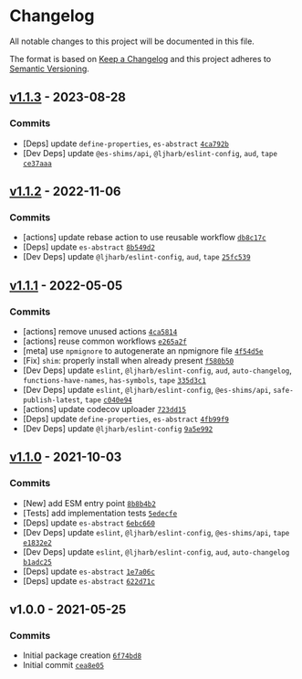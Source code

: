 # Changelog

All notable changes to this project will be documented in this file.

The format is based on [Keep a Changelog](https://keepachangelog.com/en/1.0.0/)
and this project adheres to [Semantic Versioning](https://semver.org/spec/v2.0.0.html).

## [v1.1.3](https://github.com/es-shims/Object.hasOwn/compare/v1.1.2...v1.1.3) - 2023-08-28

### Commits

- [Deps] update `define-properties`, `es-abstract` [`4ca792b`](https://github.com/es-shims/Object.hasOwn/commit/4ca792b9c984bed5718f0931b7684145ec5beb09)
- [Dev Deps] update `@es-shims/api`, `@ljharb/eslint-config`, `aud`, `tape` [`ce37aaa`](https://github.com/es-shims/Object.hasOwn/commit/ce37aaa42c7612db5e6a88af784f76b76d6fcd0e)

## [v1.1.2](https://github.com/es-shims/Object.hasOwn/compare/v1.1.1...v1.1.2) - 2022-11-06

### Commits

- [actions] update rebase action to use reusable workflow [`db8c17c`](https://github.com/es-shims/Object.hasOwn/commit/db8c17c46fc53ffa1ed402308949e27d4dc13ae6)
- [Deps] update `es-abstract` [`8b549d2`](https://github.com/es-shims/Object.hasOwn/commit/8b549d28e1589e923d73b42516e2fa8cbdb358cb)
- [Dev Deps] update `@ljharb/eslint-config`, `aud`, `tape` [`25fc539`](https://github.com/es-shims/Object.hasOwn/commit/25fc539d426a6f01ad0bb8bc3593919316b88c89)

## [v1.1.1](https://github.com/es-shims/Object.hasOwn/compare/v1.1.0...v1.1.1) - 2022-05-05

### Commits

- [actions] remove unused actions [`4ca5814`](https://github.com/es-shims/Object.hasOwn/commit/4ca5814dc12ce990058574b84eccfdbe71e36506)
- [actions] reuse common workflows [`e265a2f`](https://github.com/es-shims/Object.hasOwn/commit/e265a2f9c7a538acbe7d84f8d1373c9a22d0aaa7)
- [meta] use `npmignore` to autogenerate an npmignore file [`4f54d5e`](https://github.com/es-shims/Object.hasOwn/commit/4f54d5e68bdbf390715138f1f228c51adb7e2d1d)
- [Fix] `shim`: properly install when already present [`f580b50`](https://github.com/es-shims/Object.hasOwn/commit/f580b50b84aeced35eab728629cb0e2c3d734685)
- [Dev Deps] update `eslint`, `@ljharb/eslint-config`, `aud`, `auto-changelog`, `functions-have-names`, `has-symbols`, `tape` [`335d3c1`](https://github.com/es-shims/Object.hasOwn/commit/335d3c15429aa0936cdf8019d9ec7563cc362488)
- [Dev Deps] update `eslint`, `@ljharb/eslint-config`, `@es-shims/api`, `safe-publish-latest`, `tape` [`c040e94`](https://github.com/es-shims/Object.hasOwn/commit/c040e94ab5edce66787873d398c68c90c594e999)
- [actions] update codecov uploader [`723dd15`](https://github.com/es-shims/Object.hasOwn/commit/723dd15c7fb49fef5c76fe95f14c2a1b32d3967d)
- [Deps] update `define-properties`, `es-abstract` [`4fb99f9`](https://github.com/es-shims/Object.hasOwn/commit/4fb99f93fa493e134416fe8dfaaa8fd2db335ee6)
- [Dev Deps] update `@ljharb/eslint-config` [`9a5e992`](https://github.com/es-shims/Object.hasOwn/commit/9a5e9921328858e359e6835d29f3a4349496aea2)

## [v1.1.0](https://github.com/es-shims/Object.hasOwn/compare/v1.0.0...v1.1.0) - 2021-10-03

### Commits

- [New] add ESM entry point [`8b8b4b2`](https://github.com/es-shims/Object.hasOwn/commit/8b8b4b22e22396b5ba080382c33e5844efbcf386)
- [Tests] add implementation tests [`5edecfe`](https://github.com/es-shims/Object.hasOwn/commit/5edecfee70af78dee7d870e55c365e2b96dd449d)
- [Deps] update `es-abstract` [`6ebc660`](https://github.com/es-shims/Object.hasOwn/commit/6ebc66079ca87f367b08051bf9b24e614b75d2f3)
- [Dev Deps] update `eslint`, `@ljharb/eslint-config`, `@es-shims/api`, `tape` [`e1832e2`](https://github.com/es-shims/Object.hasOwn/commit/e1832e2304dd40a899e07d50b50c603bb8a92844)
- [Dev Deps] update `eslint`, `@ljharb/eslint-config`, `aud`, `auto-changelog` [`b1adc25`](https://github.com/es-shims/Object.hasOwn/commit/b1adc2505b0b19c6c21a4ea7cdab9655e2f146d4)
- [Deps] update `es-abstract` [`1e7a06c`](https://github.com/es-shims/Object.hasOwn/commit/1e7a06cd73c2d980694908d5c5b204ae2c94bc70)
- [Deps] update `es-abstract` [`622d71c`](https://github.com/es-shims/Object.hasOwn/commit/622d71c5168f5a863dd68833d760f882d5330aa7)

## v1.0.0 - 2021-05-25

### Commits

- Initial package creation [`6f74bd8`](https://github.com/es-shims/Object.hasOwn/commit/6f74bd8cd669cd5964358ef85b51466baea34af7)
- Initial commit [`cea8e05`](https://github.com/es-shims/Object.hasOwn/commit/cea8e058018ccd8ba31b15eebfe2b8181deb9946)
